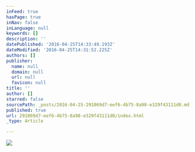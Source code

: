 ```yaml
---
inFeed: true
hasPage: true
inNav: false
inLanguage: null
keywords: []
description: ''
datePublished: '2016-04-25T14:33:49.193Z'
dateModified: '2016-04-25T14:31:52.225Z'
authors: []
publisher:
  name: null
  domain: null
  url: null
  favicon: null
title: ''
author: []
starred: false
sourcePath: _posts/2016-04-25-291069d7-eef6-4b75-8a98-e329f43111d0.md
published: true
url: 291069d7-eef6-4b75-8a98-e329f43111d0/index.html
_type: Article

---
```

![](https://the-grid-user-content.s3-us-west-2.amazonaws.com/ef776501-8eca-4ae6-aae6-4fdc47365f25.jpg)